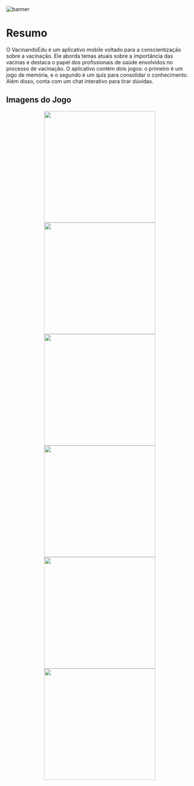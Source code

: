 ![banner](https://github.com/EduardoBento05/TCC/blob/jogofinalizado2/assets/images/Readme%20VacinandoEdu/VACINANDOEDU_Banner.png)


# Resumo
O VacinandoEdu é um aplicativo mobile voltado para a conscientização sobre a vacinação. Ele aborda temas atuais sobre a importância das vacinas e destaca  o papel dos profissionais de saúde envolvidos no processo de vacinação. O aplicativo contém dois jogos: o primeiro é um jogo de memória, e o segundo é um quiz para consolidar o conhecimento. Além disso, conta com um chat interativo para tirar dúvidas.

## Imagens do Jogo
<p align="center">
  <img src="https://github.com/EduardoBento05/TCC/blob/jogofinalizado2/assets/images/Readme%20VacinandoEdu/1.png" width="300">
  <img src="https://github.com/EduardoBento05/TCC/blob/jogofinalizado2/assets/images/Readme%20VacinandoEdu/2.png" width="300">
  <img src="https://github.com/EduardoBento05/TCC/blob/jogofinalizado2/assets/images/Readme%20VacinandoEdu/3.png" width="300">
    <img src="https://github.com/EduardoBento05/TCC/blob/jogofinalizado2/assets/images/Readme%20VacinandoEdu/4.png" width="300">
    <img src="https://github.com/EduardoBento05/TCC/blob/jogofinalizado2/assets/images/Readme%20VacinandoEdu/5.png" width="300">
    <img src="https://github.com/EduardoBento05/TCC/blob/jogofinalizado2/assets/images/Readme%20VacinandoEdu/6.png" width="300">
</p>


